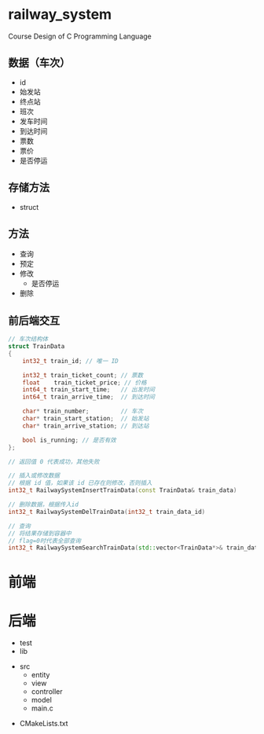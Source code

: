 # railway_system

Course Design of C Programming Language

## 数据（车次）

- id
- 始发站
- 终点站
- 班次
- 发车时间
- 到达时间
- 票数
- 票价
- 是否停运

## 存储方法

- struct

## 方法

- 查询
- 预定
- 修改
  - 是否停运
- 删除

## 前后端交互

```cpp
// 车次结构体
struct TrainData
{
    int32_t train_id; // 唯一 ID

    int32_t train_ticket_count; // 票数
    float    train_ticket_price; // 价格
    int64_t train_start_time;   // 出发时间
    int64_t train_arrive_time;  // 到达时间

    char* train_number;         // 车次
    char* train_start_station;  // 始发站
    char* train_arrive_station; // 到达站

    bool is_running; // 是否有效
};

// 返回值 0 代表成功，其他失败

// 插入或修改数据
// 根据 id 值，如果该 id 已存在则修改，否则插入
int32_t RailwaySystemInsertTrainData(const TrainData& train_data)

// 删除数据，根据传入id
int32_t RailwaySystemDelTrainData(int32_t train_data_id)

// 查询
// 将结果存储到容器中
// flag=0时代表全部查询
int32_t RailwaySystemSearchTrainData(std::vector<TrainData*>& train_data, int32_t flag = 0)


```

# 前端

# 后端

- test
- lib

* src
  - entity
  - view
  - controller
  - model
  - main.c

- CMakeLists.txt
